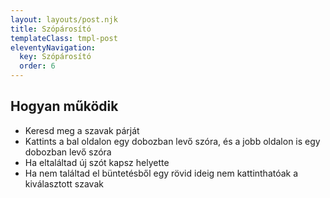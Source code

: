 ```yaml
---
layout: layouts/post.njk
title: Szópárosító
templateClass: tmpl-post
eleventyNavigation:
  key: Szópárosító
  order: 6
---
```


<script type="module" src="{{ '/assets/js/webcomponent-word-matcher.js' | url }}" async="async"></script>
<!-- <script src="{{ '/js/webcomponent-word-matcher.js' | url }}" async="async">DEVELOPMENT</script> -->

<!-- upgrade: npm install --save webcomponent-word-matcher@X.X.X -->

<webcomponent-word-matcher
  showScore="showScore"
  href="{{ '/public/spanish-hungarian.json' | url }}">
</webcomponent-word-matcher>

## Hogyan működik

- Keresd meg a szavak párját
- Kattints a bal oldalon egy dobozban levő szóra, és a jobb oldalon is egy dobozban levő szóra
- Ha eltaláltad új szót kapsz helyette
- Ha nem találtad el büntetésből egy rövid ideig nem kattinthatóak a kiválasztott szavak
